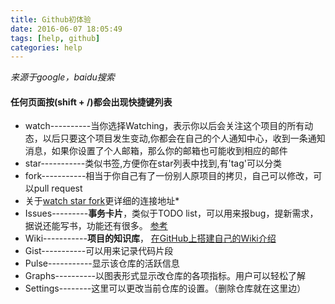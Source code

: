 ```yaml
---
title: Github初体验
date: 2016-06-07 18:05:49
tags: [help, github]
categories: help
---
```


*来源于google，baidu搜索*

#### 任何页面按(shift + /)都会出现快捷键列表

* watch----------当你选择Watching，表示你以后会关注这个项目的所有动态，以后只要这个项目发生变动,你都会在自己的个人通知中心，收到一条通知消息，如果你设置了个人邮箱，那么你的邮箱也可能收到相应的邮件
* star-----------类似书签,方便你在star列表中找到,有'tag'可以分类
* fork-----------相当于你自己有了一份别人原项目的拷贝，自己可以修改，可以pull request
* 关于[watch star fork](http://www.jianshu.com/p/6c366b53ea41)更详细的连接地址*
* Issues---------**事务卡片**，类似于TODO list，可以用来报bug，提新需求，据说还能写书，功能还有很多。
  [参考](http://book.haoduoshipin.com/gitbeijing/issues.html)
* Wiki-----------**项目的知识库**， [在GitHub上搭建自己的Wiki介绍](http://www.360doc.com/content/14/0514/12/14416931_377498145.shtml)
* Gist-----------可以用来记录代码片段
* Pulse-----------显示该仓库的活跃信息
* Graphs----------以图表形式显示改仓库的各项指标。用户可以轻松了解
* Settings--------这里可以更改当前仓库的设置。（删除仓库就在这里边）